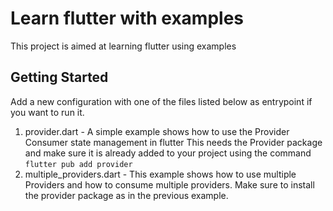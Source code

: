 # Learn flutter with examples

This project is aimed at learning flutter using examples

## Getting Started

Add a new configuration with one of the files listed below as entrypoint if you want to run it.

1. provider.dart - A simple example shows how to use the Provider Consumer state management in flutter
                    This needs the Provider package and make sure it is already added to your project using the command
                    ```flutter pub add provider```
2. multiple_providers.dart - This example shows how to use multiple Providers and how to consume multiple providers.
                            Make sure to install the provider package as in the previous example.